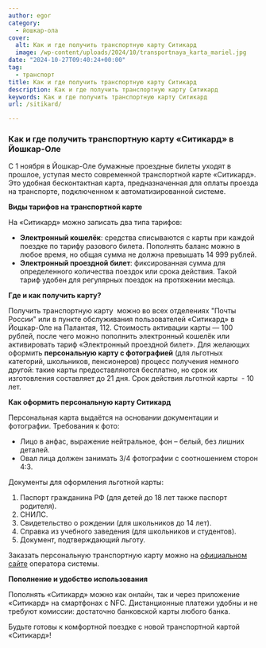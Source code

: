 ```yaml
---
author: egor
category:
  - йошкар-ола
cover:
  alt: Как и где получить транспортную карту Ситикард
  image: /wp-content/uploads/2024/10/transportnaya_karta_mariel.jpg
date: "2024-10-27T09:40:24+00:00"
tag:
  - транспорт
title: Как и где получить транспортную карту Ситикард
description: Как и где получить транспортную карту Ситикард
keywords: Как и где получить транспортную карту Ситикард
url: /sitikard/

---
```

### Как и где получить транспортную карту «Ситикард» в Йошкар-Оле

С 1 ноября в Йошкар-Оле бумажные проездные билеты уходят в прошлое, уступая место современной транспортной карте «Ситикард». Это удобная бесконтактная карта, предназначенная для оплаты проезда на транспорте, подключенном к автоматизированной системе.

**Виды тарифов на транспортной карте**

На «Ситикард» можно записать два типа тарифов:

- **Электронный кошелёк**: средства списываются с карты при каждой поездке по тарифу разового билета. Пополнять баланс можно в любое время, но общая сумма не должна превышать 14 999 рублей.
- **Электронный проездной билет**: фиксированная сумма для определенного количества поездок или срока действия. Такой тариф удобен для регулярных поездок на протяжении месяца.

**Где и как получить карту?**

Получить транспортную карту  можно во всех отделениях "Почты России" или в пункте обслуживания пользователей «Ситикард» в Йошкар-Оле на Палантая, 112\. Стоимость активации карты — 100 рублей, после чего можно пополнить электронный кошелёк или активировать тариф «Электронный проездной билет». Для желающих оформить **персональную карту с фотографией** (для льготных категорий, школьников, пенсионеров) процесс получения немного другой: такие карты предоставляются бесплатно, но срок их изготовления составляет до 21 дня. Срок действия льготной карты  - 10 лет.

**Как оформить персональную карту Ситикард**

Персональная карта выдаётся на основании документации и фотографии. Требования к фото:

- Лицо в анфас, выражение нейтральное, фон – белый, без лишних деталей.
- Овал лица должен занимать 3/4 фотографии с соотношением сторон 4:3.

Документы для оформления льготной карты:

1. Паспорт гражданина РФ (для детей до 18 лет также паспорт родителя).
1. СНИЛС.
1. Свидетельство о рождении (для школьников до 14 лет).
1. Справка из учебного заведения (для школьников и студентов).
1. Документ, подтверждающий льготу.

Заказать персональную транспортную карту можно на [официальном сайте](https://siticard.ru/services/apply-for-a-card-me/) оператора системы.

**Пополнение и удобство использования**

Пополнять «Ситикард» можно как онлайн, так и через приложение «Ситикард» на смартфонах с NFC. Дистанционные платежи удобны и не требуют комиссии: достаточно банковской карты любого банка.

Будьте готовы к комфортной поездке с новой транспортной картой «Ситикард»!
